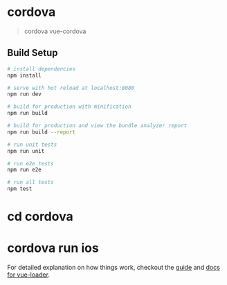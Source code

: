 # cordova

> cordova vue-cordova

## Build Setup

``` bash
# install dependencies
npm install

# serve with hot reload at localhost:8080
npm run dev

# build for production with minification
npm run build

# build for production and view the bundle analyzer report
npm run build --report

# run unit tests
npm run unit

# run e2e tests
npm run e2e

# run all tests
npm test
``` 

# cd cordova 
# cordova run ios

For detailed explanation on how things work, checkout the [guide](http://vuejs-templates.github.io/webpack/) and [docs for vue-loader](http://vuejs.github.io/vue-loader).
